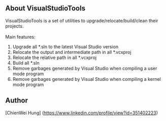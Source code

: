 ## About VisualStudioTools

VisualStudioTools is a set of utilities to upgrade/relocate/build/clean their projects.<br />
<br />
Main features:<br />
  1. Upgrade all *.sln to the latest Visual Studio version<br />
  2. Relocate the output and intermediate path in all *.vcxproj<br />
  3. Relocate the relative path in all *.vcxproj<br />
  4. Build all *.sln<br />
  5. Remove garbages generated by Visual Studio when compiling a user mode program<br />
  6. Remove garbages generated by Visual Studio when compiling a kernel mode program<br />

## Author
[ChienWei Hung] (https://www.linkedin.com/profile/view?id=351402223)
